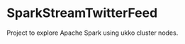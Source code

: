 SparkStreamTwitterFeed
======================

Project to explore Apache Spark using ukko cluster nodes. 

